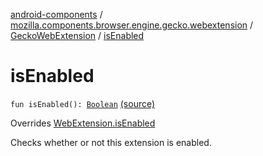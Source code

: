 [android-components](../../index.md) / [mozilla.components.browser.engine.gecko.webextension](../index.md) / [GeckoWebExtension](index.md) / [isEnabled](./is-enabled.md)

# isEnabled

`fun isEnabled(): `[`Boolean`](https://kotlinlang.org/api/latest/jvm/stdlib/kotlin/-boolean/index.html) [(source)](https://github.com/mozilla-mobile/android-components/blob/master/components/browser/engine-gecko-beta/src/main/java/mozilla/components/browser/engine/gecko/webextension/GeckoWebExtension.kt#L365)

Overrides [WebExtension.isEnabled](../../mozilla.components.concept.engine.webextension/-web-extension/is-enabled.md)

Checks whether or not this extension is enabled.

